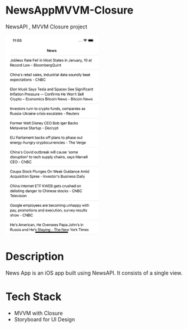 # NewsAppMVVM-Closure
NewsAPI , MVVM Closure project


<img src="https://github.com/kadanur/NewsAppMVVM-Closure/blob/main/ss.png?raw=true" width="250">


# Description

News App is an iOS app built using NewsAPI. It consists of a single view.

# Tech Stack

 - MVVM with Closure
 - Storyboard for UI Design
